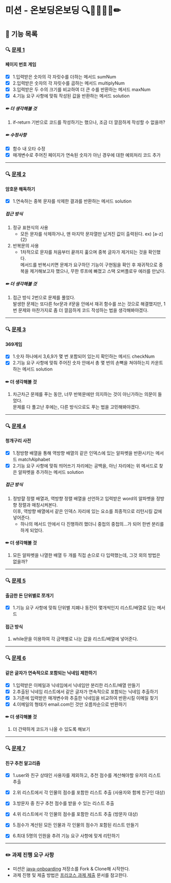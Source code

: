 # 미션 - 온보딩온보딩 🔍📮🚨🚀🎯✏

## 🚀 기능 목록
### 🔍 [문제 1](./docs/PROBLEM1.md)
#### 페이지 번호 게임
- [x] 1.입력받은 숫자의 각 자릿수를 더하는 메서드 sumNum
- [x] 2.입력받은 숫자의 각 자릿수를 곱하는 메서드 multiplyNum
- [x] 3.입력받은 두 수의 크기를 비교하여 더 큰 수를 반환하는 메서드 maxNum
- [x] 4.기능 요구 사항에 맞춰 작성된 값을 반환하는 메서드 solution

##### ✏ 더 생각해볼 것
1. if-return 기반으로 코드를 작성하기는 했으나, 조금 더 깔끔하게 작성할 수 없을까?

##### ✏ 수정사항
- [X] 함수 내 오타 수정
- [X] 매개변수로 주어진 페이지가 연속된 숫자가 아닌 경우에 대한 예외처리 코드 추가

---
### 🔍 [문제 2](./docs/PROBLEM2.md)
#### 암호문 해독하기
- [x] 1.연속하는 중복 문자를 삭제한 결과를 반환하는 메서드 solution

##### 접근 방식
1. 정규 표현식의 사용
   - 모든 문자를 삭제하거나, 맨 마지막 문자열만 남겨진 값이 출력된다. ex) [a-z]{2}
2. 반복문의 사용
   - 1차적으로 문자를 처음부터 끝까지 훑으며 중복 글자가 제거되는 것을 확인했다.   
   메서드를 반복시키면 문제가 요구하던 기능이 구현됨을 확인 후 재귀적으로 중복을 제거해보고자 했으나, 무한 루프에 빠졌고 스택 오버플로우 에러를 만났다.
   
##### ✏ 더 생각해볼 것
1. 접근 방식 2번으로 문제를 풀었다.   
발생한 문제는 또다른 for문과 if문을 안에서 재귀 함수를 쓰는 것으로 해결했지만, 1번 문제와 마찬가지로 좀 더 깔끔하게 코드 작성하는 법을 생각해봐야겠다.

---
### 🔍 [문제 3](./docs/PROBLEM3.md)
#### 369게임
- [x] 1.숫자 하나에서 3,6,9가 몇 번 포함되어 있는지 확인하는 메서드 checkNum
- [x] 2.기능 요구 사항에 맞춰 주어진 숫자 안에서 총 몇 번의 손뼉을 쳐야하는지 카운트하는 메서드 solution

#### ✏ 더 생각해볼 것
1. 차근차근 문제를 푸는 동안, 너무 반복문에만 의지하는 것이 아닌가하는 의문이 들었다.   
문제를 다 풀고난 후에는, 다른 방식으로도 푸는 법을 고민해봐야겠다.
---
### 🔍 [문제 4](./docs/PROBLEM4.md)
#### 청개구리 사전
- [x] 1.정방향 배열을 통해 역방향 배열의 같은 인덱스에 있는 알파벳을 반환시키는 메서드 matchAlphabet
- [x] 2.기능 요구 사항에 맞춰 띄어쓰기 자리에는 공백을, 아닌 자리에는 위 메서드로 찾은 알파벳을 추가하는 메서드 solution

##### 접근 방식
1. 정방햘 정렬 배열과, 역방향 정렬 배열을 선언하고 입력받은 word의 알파벳을 정방향 정렬과 매칭시켜본다.   
이후, 역방향 배열에서 같은 인덱스 자리에 있는 요소를 최종적으로 리턴시킬 값에 넣어준다.
   - 하나의 메서드 안에서 다 진행하려 했더니 중첩의 중첩의...가 되어 한번 분리를 하게 되었다.

#### ✏ 더 생각해볼 것
1. 모든 알파벳을 나열한 배열 두 개를 직접 손으로 다 입력했는데, 그것 외의 방법은 없을까?

---
### 🔍 [문제 5](./docs/PROBLEM5.md)
#### 출금한 돈 단위별로 쪼개기
- [X] 1.기능 요구 사항에 맞춰 단위별 지폐나 동전이 몇개씩인지 리스트/배열로 담는 메서드

#### 접근 방식
1. while문을 이용하여 각 금액별로 나눈 값을 리스트/배열에 넣어준다.

---
### 🔍 [문제 6](./docs/PROBLEM6.md)
#### 같은 글자가 연속적으로 포함되는 닉네임 제한하기
- [X] 1.입력받은 이메일과 닉네임에서 닉네임만 분리한 리스트/배열 만들기
- [X] 2.추출된 닉네임 리스트에서 같은 글자가 연속적으로 포함되는 닉네임 추출하기
- [X] 3.기존에 입력받은 매개변수와 추출한 닉네임을 비교하여 반환시킬 이메일 찾기
- [X] 4.이메일의 형태가 email.com인 것만 오름차순으로 반환하기

#### ✏ 더 생각해볼 것
1. 더 간략하게 코드가 나올 수 있도록 해보기

---
### 🔍 [문제 7](./docs/PROBLEM7.md)
#### 친구 추천 알고리즘
- [X] 1.user와 친구 상태인 사용자를 제외하고, 추천 점수를 계산해야할 유저의 리스트 추출
- [X] 2.위 리스트에서 각 인물의 점수를 포함한 리스트 추출 (사용자와 함께 친구인 대상)
- [X] 3.방문자 중 친구 추천 점수를 받을 수 있는 리스트 추출
- [X] 4.위 리스트에서 각 인물의 점수를 포함한 리스트 추출 (방문자 대상)
- [X] 5.점수가 계산된 모든 인물과 각 인물의 점수가 포함된 리스트 만들기
- [X] 6.최대 5명의 인원을 추려 기능 요구 사항에 맞게 리턴하기


---

### ✏️ 과제 진행 요구 사항

- 미션은 [java-onboarding](https://github.com/woowacourse-precourse/java-onboarding) 저장소를 Fork & Clone해 시작한다.
- 과제 진행 및 제출 방법은 [프리코스 과제 제출](https://github.com/woowacourse/woowacourse-docs/tree/master/precourse) 문서를 참고한다.
